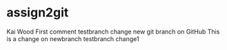 # assign2git
Kai Wood
First comment
testbranch change
new git branch on GitHub
This is a change on newbranch
testbranch change1
